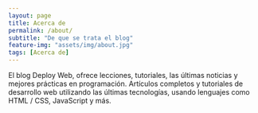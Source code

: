 ```yaml
---
layout: page
title: Acerca de
permalink: /about/
subtitle: "De que se trata el blog" 
feature-img: "assets/img/about.jpg"
tags: [Acerca de]
---
```


El blog Deploy Web, ofrece lecciones, tutoriales, las últimas noticias y mejores prácticas en programación. Artículos completos y tutoriales de desarrollo web utilizando las últimas tecnologías, usando lenguajes como HTML / CSS, JavaScript y más.

 
